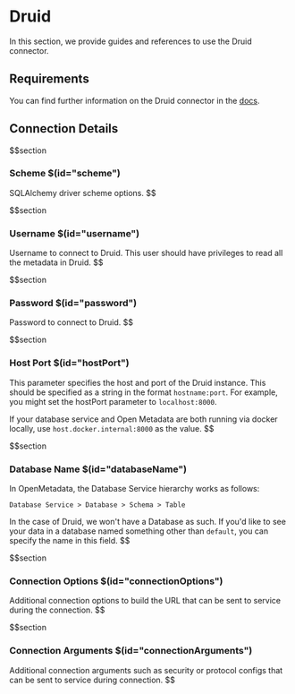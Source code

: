 # Druid

In this section, we provide guides and references to use the Druid connector.

## Requirements

You can find further information on the Druid connector in the [docs](https://docs.open-metadata.org/connectors/database/druid).

## Connection Details

$$section
### Scheme $(id="scheme")

SQLAlchemy driver scheme options.
$$

$$section
### Username $(id="username")

Username to connect to Druid. This user should have privileges to read all the metadata in Druid.
$$

$$section
### Password $(id="password")

Password to connect to Druid.
$$

$$section
### Host Port $(id="hostPort")

This parameter specifies the host and port of the Druid instance. This should be specified as a string in the format `hostname:port`. For example, you might set the hostPort parameter to `localhost:8000`.

If your database service and Open Metadata are both running via docker locally, use `host.docker.internal:8000` as the value.
$$

$$section
### Database Name $(id="databaseName")

In OpenMetadata, the Database Service hierarchy works as follows:

```
Database Service > Database > Schema > Table
```

In the case of Druid, we won't have a Database as such. If you'd like to see your data in a database named something other than `default`, you can specify the name in this field.
$$

$$section
### Connection Options $(id="connectionOptions")

Additional connection options to build the URL that can be sent to service during the connection.
$$

$$section
### Connection Arguments $(id="connectionArguments")

Additional connection arguments such as security or protocol configs that can be sent to service during connection.
$$
